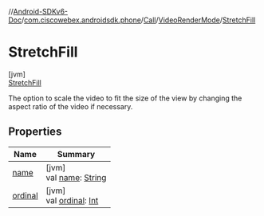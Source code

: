 //[Android-SDKv6-Doc](../../../../../index.md)/[com.ciscowebex.androidsdk.phone](../../../index.md)/[Call](../../index.md)/[VideoRenderMode](../index.md)/[StretchFill](index.md)

# StretchFill

[jvm]\
[StretchFill](index.md)

The option to scale the video to fit the size of the view by changing the aspect ratio of the video if necessary.

## Properties

| Name | Summary |
|---|---|
| [name](../../../../com.ciscowebex.androidsdk.team/-list-team-membership-result/-bad-request/index.md#-372974862%2FProperties%2F-411797461) | [jvm]<br>val [name](../../../../com.ciscowebex.androidsdk.team/-list-team-membership-result/-bad-request/index.md#-372974862%2FProperties%2F-411797461): [String](https://kotlinlang.org/api/latest/jvm/stdlib/kotlin/-string/index.html) |
| [ordinal](../../../../com.ciscowebex.androidsdk.team/-list-team-membership-result/-bad-request/index.md#-739389684%2FProperties%2F-411797461) | [jvm]<br>val [ordinal](../../../../com.ciscowebex.androidsdk.team/-list-team-membership-result/-bad-request/index.md#-739389684%2FProperties%2F-411797461): [Int](https://kotlinlang.org/api/latest/jvm/stdlib/kotlin/-int/index.html) |
